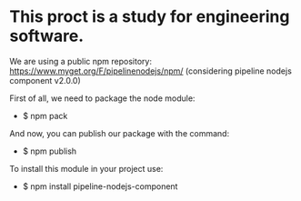 This proct is a study for engineering software.
=====================================

We are using a public npm repository: https://www.myget.org/F/pipelinenodejs/npm/
(considering pipeline nodejs component v2.0.0)


First of all, we need to package the node module:
* $ npm pack

And now, you can publish our package with the command:

* $ npm publish 

To install this module in your project use:
* $ npm install pipeline-nodejs-component
